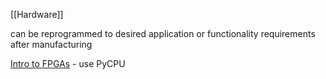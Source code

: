 [[Hardware]]

can be reprogrammed to desired application or functionality requirements after manufacturing

[Intro to FPGAs](https://hackaday.com/2012/06/11/programming-fpgas-with-python/) - use PyCPU

